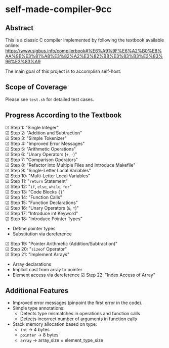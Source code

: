 # self-made-compiler-9cc

## Abstract
This is a classic C compiler implemented by following the textbook available online:
https://www.sigbus.info/compilerbook#%E6%A9%9F%E6%A2%B0%E8%AA%9E%E3%81%A8%E3%82%A2%E3%82%BB%E3%83%B3%E3%83%96%E3%83%A9

The main goal of this project is to accomplish self-host.

## Scope of Coverage
Please see `test.sh` for detailed test cases.

## Progress According to the Textbook
☑ Step 1: "Single Integer" <br>
☑ Step 2: "Addition and Subtraction" <br>
☑ Step 3: "Simple Tokenizer" <br>
☑ Step 4: "Improved Error Messages" <br>
☑ Step 5: "Arithmetic Operations" <br>
☑ Step 6: "Unary Operators (`+`, `-`)" <br>
☑ Step 7: "Comparison Operators" <br>
☑ Step 8: "Refactor into Multiple Files and Introduce Makefile" <br>
☑ Step 9: "Single-Letter Local Variables" <br>
☑ Step 10: "Multi-Letter Local Variables" <br>
☑ Step 11: "`return` Statement" <br>
☑ Step 12: "`if`, `else`, `while`, `for`" <br>
☑ Step 13: "Code Blocks `{}`" <br>
☑ Step 14: "Function Calls" <br>
☑ Step 15: "Function Declarations" <br>
☑ Step 16: "Unary Operators (`&`, `*`)" <br>
☑ Step 17: "Introduce int Keyword" <br>
☑ Step 18: "Introduce Pointer Types" <br>
  - Define pointer types
  - Substitution via dereference

☑ Step 19: "Pointer Arithmetic (Addition/Subtraction)" <br>
☑ Step 20: "`sizeof` Operator" <br>
☑ Step 21: "Implement Arrays"
  - Array declarations
  - Implicit cast from array to pointer
  - Element access via dereference
☑ Step 22: "Index Access of Array"

## Additional Features
- Improved error messages (pinpoint the first error in the code).
- Simple type annotations:
  - Detects type mismatches in operations and function calls
  - Detects incorrect number of arguments in function calls
- Stack memory allocation based on type:
  - `int` → 4 bytes
  - `pointer` → 8 bytes
  - `array` → array_size × element_type_size

